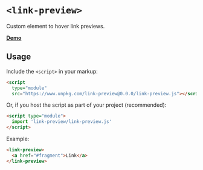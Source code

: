 # `<link-preview>`

Custom element to hover link previews.

**[Demo](https://rg-wood.github.io/link-preview/demo.html)**

## Usage

Include the `<script>` in your markup:

```html
<script
  type="module"
  src="https://www.unpkg.com/link-preview@0.0.0/link-preview.js"></script>
```

Or, if you host the script as part of your project (recommended):

```html
<script type="module">
  import 'link-preview/link-preview.js'
</script>
```

Example:

```html
<link-preview>
  <a href="#fragment">Link</a>
</link-preview>
```

